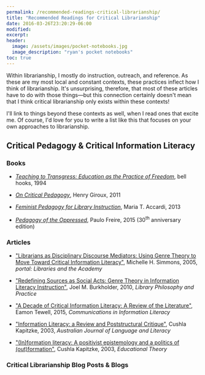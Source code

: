 ```yaml
---
permalink: /recommended-readings-critical-librarianship/
title: "Recommended Readings for Critical Librarianship" 
date: 2016-03-26T23:20:29-06:00
modified:
excerpt:
header: 
  image: /assets/images/pocket-notebooks.jpg
  image_description: "ryan's pocket notebooks"
toc: true
---
```


Within librarianship, I mostly do instruction, outreach, and reference. As these are my most local and constant contexts, these practices inflect how I think of librarianship. It's unsurprising, therefore, that most of these articles have to do with those things—but this connection certainly doesn't mean that I think critical librarianship only exists within these contexts!  

I'll link to things beyond these contexts as well, when I read ones that excite me. Of course, I'd love for you to write a list like this that focuses on your own approaches to librarianship.  

## Critical Pedagogy & Critical Information Literacy   

### Books 

- [_Teaching to Transgress: Education as the Practice of Freedom_](https://www.worldcat.org/oclc/30668295), bell hooks, 1994  
  
- [_On Critical Pedagogy_](https://www.worldcat.org/oclc/694396588), Henry Giroux, 2011  
  
- [_Feminist Pedagogy for Library Instruction_](https://www.worldcat.org/oclc/908058695), Maria T. Accardi, 2013  
  
- [_Pedagogy of the Oppressed_](https://www.worldcat.org/oclc/921850604), Paulo Freire, 2015 (30<sup>th</sup> anniversary edition)

### Articles  

- ["Librarians as Disciplinary Discourse Mediators: Using Genre Theory to Move Toward Critical Information Literacy"](http://works.bepress.com/michelle_simmons/3/), Michelle H. Simmons, 2005, _portal: Libraries and the Academy_  
   
- ["Redefining Sources as Social Acts: Genre Theory in Information Literacy Instruction"](http://digitalcommons.unl.edu/libphilprac/413/), Joel M. Burkholder, 2010, _Library Philosophy and Practice_   
   
- ["A Decade of Critical Information Literacy: A Review of the Literature"](http://www.comminfolit.org/index.php?journal=cil&page=article&op=view&path%5B%5D=v9i1p24), Eamon Tewell, 2015, _Communications in Information Literacy_  
  
- ["Information Literacy: a Review and Poststructural Critique"](http://eprints.qut.edu.au/8867/), Cushla Kapitzke, 2003, _Australian Journal of Language and Literacy_  

- ["(In)formation literacy: A positivist epistemology and a politics of (out)formation"](http://eprints.qut.edu.au/5876/1/5876.pdf), Cushla Kapitzke, 2003, _Educational Theory_   

### Critical Librarianship Blog Posts & Blogs   
